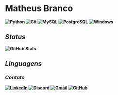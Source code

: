 # Matheus Branco
<b>
    <b>

![Python](https://img.shields.io/badge/python-3670A0?style=for-the-badge&logo=python&logoColor=ffdd54)  ![Git](https://img.shields.io/badge/GIT-E44C30?style=for-the-badge&logo=git&logoColor=white)
 ![MySQL](https://img.shields.io/badge/MySQL-00000F?style=for-the-badge&logo=mysql&logoColor=white) ![PostgreSQL](https://img.shields.io/badge/PostgreSQL-000?style=for-the-badge&logo=postgresql) ![Windows](https://img.shields.io/badge/Windows-000?style=for-the-badge&logo=windows&logoColor=2CA5E0)
## *Status*
![GitHub Stats](https://github-readme-stats.vercel.app/api?username=MtzWhite&theme=transparent&bg_color=000&border_color=30A3DC&show_icons=true&icon_color=30A3DC&title_color=E94D5F&text_color=FFF)
## *Linguagens*

### *Contato*   
<b>
    <b>

[![LinkedIn](https://img.shields.io/badge/LinkedIn-0077B5?style=for-the-badge&logo=linkedin&logoColor=white)](https://www.linkedin.com/in/matheus-branco-550268281/)
[![Discord](https://img.shields.io/badge/Discord-7289DA?style=for-the-badge&logo=discord&logoColor=white)](https://discord.com/channels/@Matthzzzzz/)
[![Gmail](https://img.shields.io/badge/Gmail-333333?style=for-the-badge&logo=gmail&logoColor=red)](mailto:profissionalmbranco@gmail.com) [![GitHub](https://img.shields.io/badge/GitHub-100000?style=for-the-badge&logo=github&logoColor=white)](https://github.com/MtzWhite)
##


